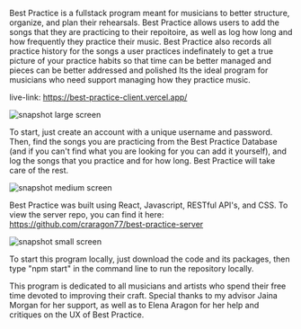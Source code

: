 Best Practice is a fullstack program meant for musicians to better structure, organize, and plan their rehearsals.
Best Practice allows users to add the songs that they are practicing to their repoitoire, as well as log how long and how frequently they practice their music. Best Practice also records all practice history for the songs a user practices indefinately to get a true picture of your practice habits so that time can be better managed and pieces can be better addressed and polished
Its the ideal program for musicians who need support managing how they practice music.

live-link: https://best-practice-client.vercel.app/

![snapshot large screen](https://github.com/craragon77/Best-Practice-Client/tree/master/src/readme-pics/screenshot1.png)


To start, just create an account with a unique username and password. Then, find the songs you are practicing from the Best Practice Database (and if you can't find what you are looking for you can add it yourself), and log the songs that you practice and for how long. Best Practice will take care of the rest.

![snapshot medium screen](https://github.com/craragon77/Best-Practice-Client/tree/master/src/readme-pics/screenshot2.png)

Best Practice was built using React, Javascript, RESTful API's, and CSS. To view the server repo, you can find it here: https://github.com/craragon77/best-practice-server

![snapshot small screen](https://github.com/craragon77/Best-Practice-Client/tree/master/src/readme-pics/screenshot3.png)

To start this program locally, just download the code and its packages, then type "npm start" in the command line to run the repository locally.

This program is dedicated to all musicians and artists who spend their free time devoted to improving their craft. Special thanks to my advisor Jaina Morgan for her support, as well as to Elena Aragon for her help and critiques on the UX of Best Practice.